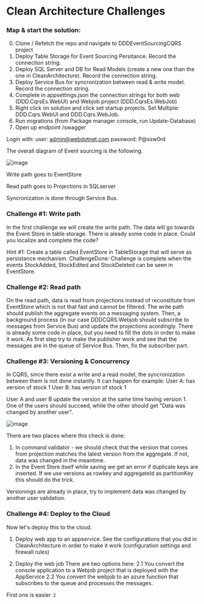 # Clean Architecture Challenges

### Map & start the solution:
0. Clone / Refetch the repo and navigate to DDDEventSourcingCQRS project
1. Deploy Table Storage for Event Sourcing Persitance. Record the connection string.
2. Deploy SQL Server and DB for Read Models (create a new one than the one in CleanArchitecture). Record the connection string.
3. Deploy Service Bus for syncronization between read & write model. Record the connection string.
4. Complete in appsettings.json the connection strings for both web (DDD.CqrsEs.WebUI) and Webjob project (DDD.CqrsEs.WebJob)
5. Right click on solution and click set startup projects. Set Multiple: DDD.Cqrs.WebUI and DDD.Cqrs.WebJob.
6. Run migrations (from Package manager console, run Update-Database) 
7. Open up endpoint /swagger

Login with:
user: admin@webdotnet.com
password: P@ssw0rd

The overall diagram of Event sourcing is the following.

![image](https://user-images.githubusercontent.com/37452422/228434377-247823ba-0591-4df3-8138-898ccc2f5202.png)

Write path goes to EventStore

Read path goes to Projections in SQLserver

Syncronization is done through Service Bus.

### Challenge #1: Write path
In the first challenge we will create the write path. The data will go towards the Event Store in table storage.
There is aleady some code in place. Could you localize and complete the code?

Hint #1: Create a table called EventStore in TableStorage that will serve as persistance mechanism.
ChallengeDone: Challenge is complete when the events StockAdded, StockEdited and StockDeleted can be seen in EventStore.

### Challenge #2: Read path
On the read path, data is read from projections instead of reconstitute from EventStore which is not that fast and cannot be filtered. 
The write path should publish the aggregate events on a messaging system. Then, a background process (in our case DDDCQRS.Webjob should subscribe to messages from Service Bus) and update the projections acordingly.
There is already some code in place, but you need to fill the dots in order to make it work. As first step try to make the publisher work and see that the messages are in the queue of Service Bus. Then, fix the subscriber part.

### Challenge #3: Versioning & Concurrency
In CQRS, since there exist a write and a read model, the syncronization between them is not done instantly. 
It can happen for example:
User A: has version of stock 1 
User B: has version of stock 1

User A and user B update the version at the same time having version 1.
One of the users should succeed, while the other should get "Data was changed by another user".

![image](https://user-images.githubusercontent.com/37452422/228435273-02659f5f-beb7-4160-9c2e-fa229a06c32c.png)


There are two places where this check is done:
1. In command validator - we should check that the version that comes from projection matches the latest version from the aggregate. If not, data was changed in the meantime.
2. In the Event Store itself while saving we get an error if duplicate keys are inserted. If we use versions as rowkey and aggregateId as partitionKey this should do the trick.

Versionings are already in place, try to implement data was changed by another user validation.

### Challenge #4: Deploy to the Cloud
Now let's deploy this to the cloud.
1. Deploy web app to an appservice. 
See the configurations that you did in CleanArchitecture in order to make it work (configuration settings and firewall rules)

2. Deploy the web job
There are two options here:
2.1 You convert the console application to a Webjob project that is deployed with the AppService 
2.2 You convert the webjob to an azure function that subscribes to the queue and processes the messages.

First one is easier :)




